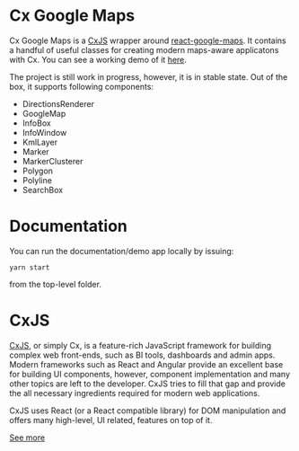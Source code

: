 Cx Google Maps
==============

Cx Google Maps is a [CxJS](https://cxjs.io) wrapper around [react-google-maps](https://github.com/tomchentw/react-google-maps).
It contains a handful of useful classes for creating modern maps-aware applicatons with Cx. You can see a working demo 
of it [here](http://codaxy.github.io/cx-google-maps).


The project is still work in progress, however, it is in stable state. Out of the box, it supports following components:

- DirectionsRenderer
- GoogleMap
- InfoBox
- InfoWindow
- KmlLayer
- Marker
- MarkerClusterer
- Polygon
- Polyline
- SearchBox

Documentation
=============

You can run the documentation/demo app locally by issuing:

	yarn start

from the top-level folder.

CxJS
====
[CxJS](https://cxjs.io), or simply Cx, is a feature-rich JavaScript framework for building complex web front-ends, such as BI tools, dashboards and admin apps. Modern frameworks such as React and Angular provide an excellent base for building UI components, however, component implementation and many other topics are left to the developer. CxJS tries to fill that gap and provide the all necessary ingredients required for modern web applications.

CxJS uses React (or a React compatible library) for DOM manipulation and offers many high-level, UI related, features on top of it.

[See more](https://cxjs.io)
